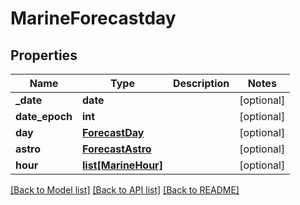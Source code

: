 # MarineForecastday

## Properties
Name | Type | Description | Notes
------------ | ------------- | ------------- | -------------
**_date** | **date** |  | [optional] 
**date_epoch** | **int** |  | [optional] 
**day** | [**ForecastDay**](ForecastDay.md) |  | [optional] 
**astro** | [**ForecastAstro**](ForecastAstro.md) |  | [optional] 
**hour** | [**list[MarineHour]**](MarineHour.md) |  | [optional] 

[[Back to Model list]](../README.md#documentation-for-models) [[Back to API list]](../README.md#documentation-for-api-endpoints) [[Back to README]](../README.md)


